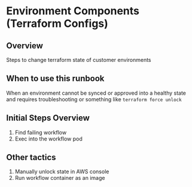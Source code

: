 
# Environment Components (Terraform Configs)

## Overview

Steps to change terraform state of customer environments

## When to use this runbook
When an environment cannot be synced or approved into a healthy state and requires troubleshooting or something like `terraform force unlock`

## Initial Steps Overview

1. Find failing workflow
1. Exec into the workflow pod 

## Other tactics
1. Manually unlock state in AWS console
1. Run workflow container as an image